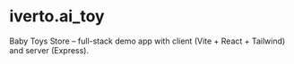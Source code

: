 # iverto.ai_toy

Baby Toys Store – full-stack demo app with client (Vite + React + Tailwind) and server (Express).